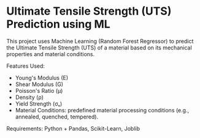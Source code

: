 # Ultimate Tensile Strength (UTS) Prediction using ML
This project uses Machine Learning (Random Forest Regressor) to predict the Ultimate Tensile Strength (UTS) of a material based on its mechanical properties and material conditions.

Features Used:
- Young's Modulus (E)
- Shear Modulus (G)
- Poisson's Ratio (μ)
- Density (ρ)
- Yield Strength (σₛ)
- Material Conditions: predefined material processing conditions (e.g., annealed, quenched, tempered).

Requirements:
Python + Pandas, Scikit-Learn, Joblib
